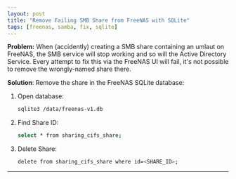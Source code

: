 ```yaml
---
layout: post
title: "Remove Failing SMB Share from FreeNAS with SQLite"
tags: [freenas, samba, fix, sqlite]
---
```


**Problem:** When (accidently) creating a SMB share containing an umlaut on FreeNAS, the SMB service will stop working and so will the Active Directory Service.
Every attempt to fix this via the FreeNAS UI will fail, it's not possible to remove the wrongly-named share there.

**Solution**: Remove the share in the FreeNAS SQLite database:
1. Open database:
   ```bash
   sqlite3 /data/freenas-v1.db
   ```
2. Find Share ID:
   ```bash
   select * from sharing_cifs_share;
   ```
3. Delete Share:
   ```bash
   delete from sharing_cifs_share where id=<SHARE_ID>;
   ```

---
